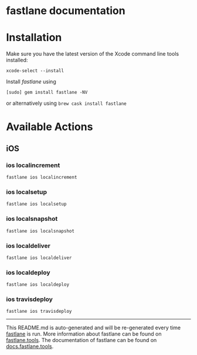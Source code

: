 fastlane documentation
================
# Installation

Make sure you have the latest version of the Xcode command line tools installed:

```
xcode-select --install
```

Install _fastlane_ using
```
[sudo] gem install fastlane -NV
```
or alternatively using `brew cask install fastlane`

# Available Actions
## iOS
### ios localincrement
```
fastlane ios localincrement
```

### ios localsetup
```
fastlane ios localsetup
```

### ios localsnapshot
```
fastlane ios localsnapshot
```

### ios localdeliver
```
fastlane ios localdeliver
```

### ios localdeploy
```
fastlane ios localdeploy
```

### ios travisdeploy
```
fastlane ios travisdeploy
```


----

This README.md is auto-generated and will be re-generated every time [fastlane](https://fastlane.tools) is run.
More information about fastlane can be found on [fastlane.tools](https://fastlane.tools).
The documentation of fastlane can be found on [docs.fastlane.tools](https://docs.fastlane.tools).
